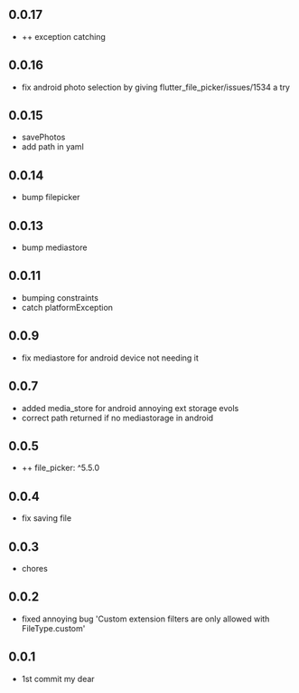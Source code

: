 
## 0.0.17

- ++ exception catching


## 0.0.16

- fix android photo selection by giving flutter_file_picker/issues/1534 a try

## 0.0.15

- savePhotos
- add path in yaml

## 0.0.14

- bump filepicker

## 0.0.13

- bump mediastore

## 0.0.11

- bumping constraints
- catch platformException

## 0.0.9

- fix mediastore for android device not needing it

## 0.0.7

- added media_store for android annoying ext storage evols
- correct path returned if no mediastorage in android

## 0.0.5

- ++ file_picker: ^5.5.0

## 0.0.4

- fix saving file

## 0.0.3

* chores

## 0.0.2

* fixed annoying bug 'Custom extension filters are only allowed with FileType.custom'

## 0.0.1

* 1st commit my dear
